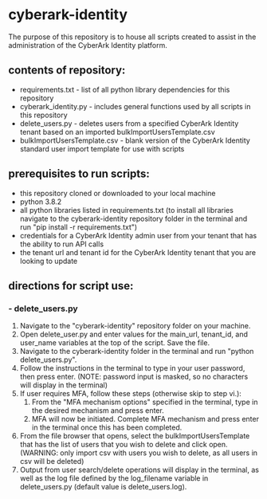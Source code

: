 # cyberark-identity

The purpose of this repository is to house all scripts created to assist in the administration of the CyberArk Identity platform.

## contents of repository:
- requirements.txt - list of all python library dependencies for this repository
- cyberark_identity.py - includes general functions used by all scripts in this repository
- delete_users.py - deletes users from a specified CyberArk Identity tenant based on an imported bulkImportUsersTemplate.csv
- bulkImportUsersTemplate.csv - blank version of the CyberArk Identity standard user import template for use with scripts

## prerequisites to run scripts:
- this repository cloned or downloaded to your local machine
- python 3.8.2
- all python libraries listed in requirements.txt (to install all libraries navigate to the cyberark-identity repository folder in the terminal and run "pip install -r requirements.txt")
- credentials for a CyberArk Identity admin user from your tenant that has the ability to run API calls
- the tenant url and tenant id for the CyberArk Identity tenant that you are looking to update

## directions for script use:
### - delete_users.py
  1. Navigate to the "cyberark-identity" repository folder on your machine.
  2. Open delete_user.py and enter values for the main_url, tenant_id, and user_name variables at the top of the script. Save the file.
  3. Navigate to the cyberark-identity folder in the terminal and run "python delete_users.py".
  4. Follow the instructions in the terminal to type in your user password, then press enter. (NOTE: password input is masked, so no characters will display in the terminal)
  5. If user requires MFA, follow these steps (otherwise skip to step vi.):
     1. From the "MFA mechanism options" specified in the terminal, type in the desired mechanism and press enter.
     2. MFA will now be initiated. Complete MFA mechanism and press enter in the terminal once this has been completed.
  6. From the file browser that opens, select the bulkImportUsersTemplate that has the list of users that you wish to delete and click open. (WARNING: only import csv with users you wish to delete, as all users in csv will be deleted)
  7. Output from user search/delete operations will display in the terminal, as well as the log file defined by the log_filename variable in delete_users.py (default value is delete_users.log).


